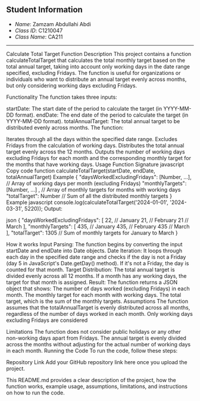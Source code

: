 ## Student Information

- *Name*: Zamzam Abdullahi Abdi
- *Class ID*: C1210047
- *Class Name*: CA211

---



Calculate Total Target Function
Description
This project contains a function calculateTotalTarget that calculates the total monthly target based on the total annual target, taking into account only working days in the date range specified, excluding Fridays. The function is useful for organizations or individuals who want to distribute an annual target evenly across months, but only considering working days excluding Fridays.

Functionality
The function takes three inputs:

startDate: The start date of the period to calculate the target (in YYYY-MM-DD format).
endDate: The end date of the period to calculate the target (in YYYY-MM-DD format).
totalAnnualTarget: The total annual target to be distributed evenly across months.
The function:

Iterates through all the days within the specified date range.
Excludes Fridays from the calculation of working days.
Distributes the total annual target evenly across the 12 months.
Outputs the number of working days excluding Fridays for each month and the corresponding monthly target for the months that have working days.
Usage
Function Signature
javascript
Copy code
function calculateTotalTarget(startDate, endDate, totalAnnualTarget)
Example
 { "daysWorkedExcludingFridays": [Number, ...], // Array of working days per month (excluding Fridays) "monthlyTargets": [Number, ...]
 , // Array of monthly targets for months with working days "totalTarget": Number // Sum of all the distributed monthly targets }
 Example javascript console.log(calculateTotalTarget('2024-01-01', '2024-03-31', 5220)); Output:

json { "daysWorkedExcludingFridays": [ 22, // January 21, // February 21 // March ], "monthlyTargets": [ 435, // January 435, // February 435 // March ], "totalTarget": 1305 // Sum of monthly targets for January to March }

How it works
Input Parsing: The function begins by converting the input startDate and endDate into Date objects.
Date Iteration: It loops through each day in the specified date range and checks if the day is not a Friday (day 5 in JavaScript's Date.getDay() method). If it's not a Friday, the day is counted for that month.
Target Distribution: The total annual target is divided evenly across all 12 months. If a month has any working days, the target for that month is assigned.
Result: The function returns a JSON object that shows:
The number of days worked (excluding Fridays) in each month.
The monthly target for each month with working days.
The total target, which is the sum of the monthly targets.
Assumptions
The function assumes that the totalAnnualTarget is evenly distributed across all months, regardless of the number of days worked in each month.
Only working days excluding Fridays are considered

Limitations
The function does not consider public holidays or any other non-working days apart from Fridays.
The annual target is evenly divided across the months without adjusting for the actual number of working days in each month.
Running the Code
To run the code, follow these steps:

Repository Link
Add your GitHub repository link here once you upload the project.

This README.md provides a clear description of the project, how the function works, example usage, assumptions, limitations, and instructions on how to run the code.






